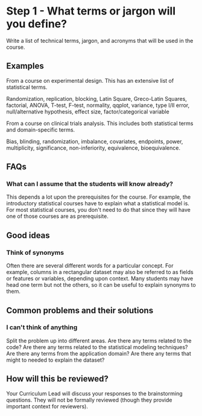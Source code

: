 # Step 1 - What terms or jargon will you define?

Write a list of technical terms, jargon, and acronyms that will be used in the course.


## Examples

From a course on experimental design. This has an extensive list of statistical terms.

Randomization, replication, blocking, Latin Square, Greco-Latin Squares, factorial, ANOVA, T-test, F-test, normality, qqplot, variance, type I/II error, null/alternative hypothesis, effect size, factor/categorical variable


From a course on clinical trials analysis. This includes both statistical terms and domain-specific terms.

Bias, blinding, randomization, imbalance, covariates, endpoints, power, multiplicity, significance, non-inferiority, equivalence, bioequivalence.


## FAQs

### What can I assume that the students will know already?

This depends a lot upon the prerequisites for the course. For example, the introductory statistical courses have to explain what a statistical model is. For most statistical courses, you don't need to do that since they will have one of those courses are as prerequisite.


## Good ideas

### Think of synonyms

Often there are several different words for a particular concept. For example, columns in a rectangular dataset may also be referred to as fields or features or variables, depending upon context. Many students may have head one term but not the others, so it can be useful to explain synonyms to them.


## Common problems and their solutions

### I can't think of anything

Split the problem up into different areas. Are there any terms related to the code? Are there any terms related to the statistical modeling techniques? Are there any terms from the application domain? Are there any terms that might to needed to explain the dataset?

## How will this be reviewed?

Your Curriculum Lead will discuss your responses to the brainstorming questions. They will not be formally reviewed (though they provide important context for reviewers).
